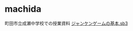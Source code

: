 # machida
町田市立成瀬中学校での授業資料
[ジャンケンゲームの基本.sb3]([https://github.com/smalruby/smalruby3-gui/files/9278753/R3.pdf](https://github.com/IchiroSengoku/machida/blob/main/%E3%82%B7%E3%82%99%E3%83%A3%E3%83%B3%E3%82%B1%E3%83%B3%E3%82%B1%E3%82%99%E3%83%BC%E3%83%A0%E3%81%AE%E5%9F%BA%E6%9C%AC.sb3))
